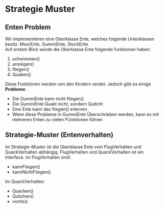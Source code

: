 <h1>Strategie Muster</h1>
<h2>Enten Problem</h2>
Wir implementieren eine Oberklasse Ente, welches folgende Unterklassen besitz: MoorEnte, GummiEnte,
StockEnte.<br>
Auf erstem Blick würde die Oberklasse Ente folgende funktionen haben: 
<ol>
    <li>schwimmen()</li>
    <li>anzeigen()</li>
    <li>fliegen()</li>
    <li>Quaken()</li>
</ol>

Diese Funktionen werden von den Kindern verebt. Jedoch gibt es einige <b>Probleme</b>:
<ul>
    <li>Die GummiEnte kann nicht fliegen()</li>
    <li>Die GummiEnte Quakt nicht, sondern Quitcht</li>
    <li>Eine Ente kann das fliegen() erlernen</li>
    <li>Wenn diese Probleme in GummiEnte Überschrieben werden, kann es mit mehreren Enten zu vielen FUnktionen führen</li>
</ul>

<h2> Strategie-Muster (Entenverhalten)</h2>

Im Strategie-Muster ist die Oberklasse Ente vom FlugVerhalten und QuackVerhalten abhängig.
FlugVerhalten und QuackVerhalten ist ein Interface.
Im FlugVerhalten sind:
<ul>
    <li>kannFliegen()</li>
    <li>kannNichtFliegen()</li>
</ul>
Im QuackVerhalten:
<ul>
    <li>Quacken()</li>
    <li>Quitchen()</li>
    <li>nichts()</li>
</ul>







